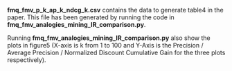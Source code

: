 **fmq_fmv_p_k_ap_k_ndcg_k.csv** contains the data to generate table4 in the paper.
This file has been generated by running the code in **fmq_fmv_analogies_mining_IR_comparison.py**. <br/>
  
Running **fmq_fmv_analogies_mining_IR_comparison.py** also show the plots in figure5 (X-axis is k from 1 to 100 and 
Y-Axis is the Precision / Average Precision / Normalized Discount Cumulative Gain for the three plots respectively). <br/>